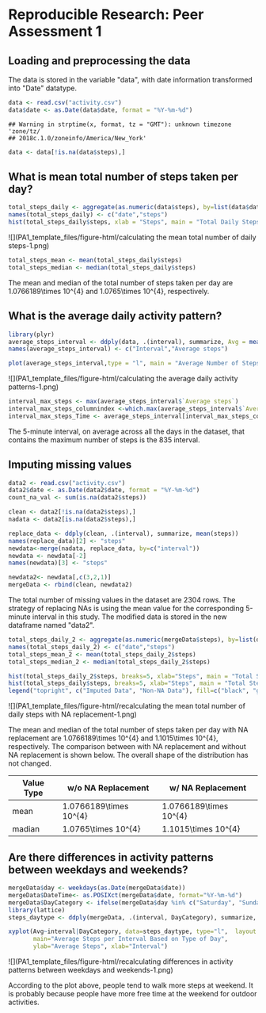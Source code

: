 # Reproducible Research: Peer Assessment 1



## Loading and preprocessing the data

The data is stored in the variable "data", with date information transformed into "Date" datatype. 


```r
data <- read.csv("activity.csv")
data$date <- as.Date(data$date, format = "%Y-%m-%d")
```

```
## Warning in strptime(x, format, tz = "GMT"): unknown timezone 'zone/tz/
## 2018c.1.0/zoneinfo/America/New_York'
```

```r
data <- data[!is.na(data$steps),]
```

## What is mean total number of steps taken per day?


```r
total_steps_daily <- aggregate(as.numeric(data$steps), by=list(data$date), FUN=sum, na.rm=TRUE)
names(total_steps_daily) <- c("date","steps")
hist(total_steps_daily$steps, xlab = "Steps", main = "Total Daily Steps Distribution")
```

![](PA1_template_files/figure-html/calculating the mean total number of daily steps-1.png)<!-- -->

```r
total_steps_mean <- mean(total_steps_daily$steps)
total_steps_median <- median(total_steps_daily$steps)
```

The mean and median of the total number of steps taken per day are 1.0766189\times 10^{4} and 1.0765\times 10^{4}, respectively.

## What is the average daily activity pattern?


```r
library(plyr)
average_steps_interval <- ddply(data, .(interval), summarize, Avg = mean(steps))
names(average_steps_interval) <- c("Interval","Average steps")

plot(average_steps_interval,type = "l", main = "Average Number of Steps per 5-minute Interval")
```

![](PA1_template_files/figure-html/calculating the average daily activity patterns-1.png)<!-- -->

```r
interval_max_steps <- max(average_steps_interval$`Average steps`)
interval_max_steps_columnindex <-which.max(average_steps_interval$`Average steps`)
interval_max_steps_Time <- average_steps_interval[interval_max_steps_columnindex,1]
```

The 5-minute interval, on average across all the days in the dataset, that contains the maximum number of steps is the 835 interval.

## Imputing missing values


```r
data2 <- read.csv("activity.csv")
data2$date <- as.Date(data2$date, format = "%Y-%m-%d")
count_na_val <- sum(is.na(data2$steps))

clean <- data2[!is.na(data2$steps),]
nadata <- data2[is.na(data2$steps),]

replace_data <- ddply(clean, .(interval), summarize, mean(steps))
names(replace_data)[2] <- "steps"
newdata<-merge(nadata, replace_data, by=c("interval"))
newdata <- newdata[-2]
names(newdata)[3] <- "steps"

newdata2<- newdata[,c(3,2,1)]
mergeData <- rbind(clean, newdata2)
```

The total number of missing values in the dataset are 2304 rows. The strategy of replacing NAs is using the mean value for the corresponding 5-minute interval in this study. The modified data is stored in the new dataframe named "data2".


```r
total_steps_daily_2 <- aggregate(as.numeric(mergeData$steps), by=list(data2$date), FUN=sum, na.rm=TRUE)
names(total_steps_daily_2) <- c("date","steps")
total_steps_mean_2 <- mean(total_steps_daily_2$steps)
total_steps_median_2 <- median(total_steps_daily_2$steps)

hist(total_steps_daily_2$steps, breaks=5, xlab="Steps", main = "Total Steps per Day with NAs Fixed", col="Black")
hist(total_steps_daily$steps, breaks=5, xlab="Steps", main = "Total Steps per Day with NAs Fixed", col="Grey", add=T)
legend("topright", c("Imputed Data", "Non-NA Data"), fill=c("black", "grey") )
```

![](PA1_template_files/figure-html/recalculating the mean total number of daily steps with NA replacement-1.png)<!-- -->

The mean and median of the total number of steps taken per day with NA replacement are 1.0766189\times 10^{4} and 1.1015\times 10^{4}, respectively. The comparison between with NA replacement and without NA replacement is shown below. The overall shape of the distribution has not changed.

Value Type  |    w/o NA Replacement      | w/ NA Replacement
----------- | ---------------------------| -------------
mean        | 1.0766189\times 10^{4}       |  1.0766189\times 10^{4}
madian      | 1.0765\times 10^{4}     |  1.1015\times 10^{4}

## Are there differences in activity patterns between weekdays and weekends?


```r
mergeData$day <- weekdays(as.Date(mergeData$date))
mergeData$DateTime<- as.POSIXct(mergeData$date, format="%Y-%m-%d")
mergeData$DayCategory <- ifelse(mergeData$day %in% c("Saturday", "Sunday"), "Weekend", "Weekday")
library(lattice)
steps_daytype <- ddply(mergeData, .(interval, DayCategory), summarize, Avg = mean(steps))

xyplot(Avg~interval|DayCategory, data=steps_daytype, type="l",  layout = c(1,2),
       main="Average Steps per Interval Based on Type of Day", 
       ylab="Average Steps", xlab="Interval")
```

![](PA1_template_files/figure-html/recalculating differences in activity patterns between weekdays and weekends-1.png)<!-- -->
       
According to the plot above, people tend to walk more steps at weekend. It is probably because people have more free time at the weekend for outdoor activities.
